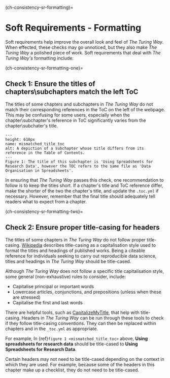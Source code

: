 (ch-consistency-sr-formatting)=
# Soft Requirements - Formatting

Soft requirements help improve the overall look and feel of _The Turing Way_.
When effected, these checks may go unnoticed, but they also make _The Turing Way_ a polished piece of work.
Soft requirements that deal with _The Turing Way's_ formatting include: 

(ch-consistency-sr-formatting-one)=
## Check 1: Ensure the titles of chapters\subchapters match the left ToC

The titles of some chapters and subchapters in _The Turing Way_ do not match their corresponding references in the ToC on the left of the webpage.
This may be confusing for some users, especially when the chapter\subchapter's reference in ToC significantly varies from the chapter\subchater's title.

```{figure} ..\..\figures\mismatched_title_toc.png
---
height: 610px
name: mismatched_title_toc
alt: A depiction of a subchapter whose title differs from its reference in the Table of Contents.
---
Figure 1: The title of this subchapter is 'Using Spreadsheets for Research Data', however the TOC refers to the same file as 'Data Organisation in Spreadsheets'.
```

In ensuring that _The Turing Way_ passes this check, one recommendation to follow is to keep the titles short.
If a chapter's title and ToC reference differ, make the shorter of the two the chapter's title, and update the `.toc.yml` if necessary. 
However, remember that the final title should adequately tell readers what to expect from a chapter.


(ch-consistency-sr-formatting-two)=
## Check 2: Ensure proper title-casing for headers

The titles of some chapters in _The Turing Way_ do not follow proper title-casing.
[Wikipedia](https://en.wikipedia.org/wiki/Title_case) describes title-casing as a capitalisation style used to format the titles and headings of published works.
Being a citeable reference for individuals seeking to carry out reproducible data science, titles and headings in _The Turing Way_ should be title-cased.

Although _The Turing Way_ does not follow a specific title capitalisation style, some general (non-exhaustive) rules to consider, include:
- Capitalise principal or important words
- Lowercase articles, conjunctions, and prepositions (unless when these are stressed)
- Capitalise the first and last words

There are helpful tools, such as [CapitalizeMyTitle](https://capitalizemytitle.com/), that help with title-casing.
Headers in _The Turing Way_ can be run through these tools to check if they follow title-casing conventions.
They can then be replaced within chapters and in the `_toc.yml` as appropriate.

For example, In {ref}`figure 1 <mismatched_title_toc>` above, **Using spreadsheets for research data** should be title-cased to **Using Spreadsheets for Research Data**.

Certain headers may not need to be title-cased depending on the context in which they are used.
For example, because some of the headers in this chapter make up a checklist, they do not need to be title-cased.